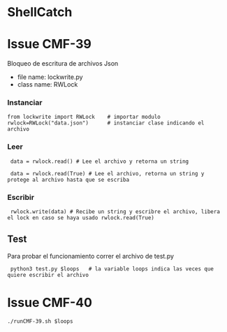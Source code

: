 # ShellCatch
# Issue CMF-39
Bloqueo de escritura de archivos Json
* file name: lockwrite.py
* class name: RWLock
### Instanciar
```
from lockwrite import RWLock    # importar modulo
rwlock=RWLock("data.json")      # instanciar clase indicando el archivo
```
### Leer
```
 data = rwlock.read() # Lee el archivo y retorna un string

 data = rwlock.read(True) # Lee el archivo, retorna un string y protege al archivo hasta que se escriba
```

### Escribir
```
 rwlock.write(data) # Recibe un string y escribre el archivo, libera el lock en caso se haya usado rwlock.read(True)
```
## Test
Para probar el funcionamiento correr el archivo de test.py
```
 python3 test.py $loops   # la variable loops indica las veces que quiere escribir el archivo
```


# Issue CMF-40
```
./runCMF-39.sh $loops
```